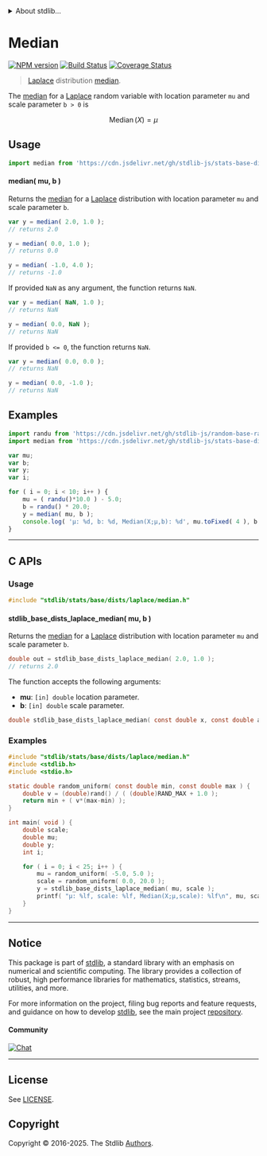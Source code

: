 <!--

@license Apache-2.0

Copyright (c) 2018 The Stdlib Authors.

Licensed under the Apache License, Version 2.0 (the "License");
you may not use this file except in compliance with the License.
You may obtain a copy of the License at

   http://www.apache.org/licenses/LICENSE-2.0

Unless required by applicable law or agreed to in writing, software
distributed under the License is distributed on an "AS IS" BASIS,
WITHOUT WARRANTIES OR CONDITIONS OF ANY KIND, either express or implied.
See the License for the specific language governing permissions and
limitations under the License.

-->


<details>
  <summary>
    About stdlib...
  </summary>
  <p>We believe in a future in which the web is a preferred environment for numerical computation. To help realize this future, we've built stdlib. stdlib is a standard library, with an emphasis on numerical and scientific computation, written in JavaScript (and C) for execution in browsers and in Node.js.</p>
  <p>The library is fully decomposable, being architected in such a way that you can swap out and mix and match APIs and functionality to cater to your exact preferences and use cases.</p>
  <p>When you use stdlib, you can be absolutely certain that you are using the most thorough, rigorous, well-written, studied, documented, tested, measured, and high-quality code out there.</p>
  <p>To join us in bringing numerical computing to the web, get started by checking us out on <a href="https://github.com/stdlib-js/stdlib">GitHub</a>, and please consider <a href="https://opencollective.com/stdlib">financially supporting stdlib</a>. We greatly appreciate your continued support!</p>
</details>

# Median

[![NPM version][npm-image]][npm-url] [![Build Status][test-image]][test-url] [![Coverage Status][coverage-image]][coverage-url] <!-- [![dependencies][dependencies-image]][dependencies-url] -->

> [Laplace][laplace-distribution] distribution [median][median].

<!-- Section to include introductory text. Make sure to keep an empty line after the intro `section` element and another before the `/section` close. -->

<section class="intro">

The [median][median] for a [Laplace][laplace-distribution] random variable with location parameter `mu` and scale parameter `b > 0` is

<!-- <equation class="equation" label="eq:laplace_median" align="center" raw="\operatorname{Median}\left( X \right) = \mu" alt="Median for a Laplace distribution."> -->

```math
\mathop{\mathrm{Median}}\left( X \right) = \mu
```

<!-- <div class="equation" align="center" data-raw-text="\operatorname{Median}\left( X \right) = \mu" data-equation="eq:laplace_median">
    <img src="https://cdn.jsdelivr.net/gh/stdlib-js/stdlib@51534079fef45e990850102147e8945fb023d1d0/lib/node_modules/@stdlib/stats/base/dists/laplace/median/docs/img/equation_laplace_median.svg" alt="Median for a Laplace distribution.">
    <br>
</div> -->

<!-- </equation> -->

</section>

<!-- /.intro -->

<!-- Package usage documentation. -->



<section class="usage">

## Usage

```javascript
import median from 'https://cdn.jsdelivr.net/gh/stdlib-js/stats-base-dists-laplace-median@deno/mod.js';
```

#### median( mu, b )

Returns the [median][median] for a [Laplace][laplace-distribution] distribution with location parameter `mu` and scale parameter `b`.

```javascript
var y = median( 2.0, 1.0 );
// returns 2.0

y = median( 0.0, 1.0 );
// returns 0.0

y = median( -1.0, 4.0 );
// returns -1.0
```

If provided `NaN` as any argument, the function returns `NaN`.

```javascript
var y = median( NaN, 1.0 );
// returns NaN

y = median( 0.0, NaN );
// returns NaN
```

If provided `b <= 0`, the function returns `NaN`.

```javascript
var y = median( 0.0, 0.0 );
// returns NaN

y = median( 0.0, -1.0 );
// returns NaN
```

</section>

<!-- /.usage -->

<!-- Package usage notes. Make sure to keep an empty line after the `section` element and another before the `/section` close. -->

<section class="notes">

</section>

<!-- /.notes -->

<!-- Package usage examples. -->

<section class="examples">

## Examples

<!-- eslint no-undef: "error" -->

```javascript
import randu from 'https://cdn.jsdelivr.net/gh/stdlib-js/random-base-randu@deno/mod.js';
import median from 'https://cdn.jsdelivr.net/gh/stdlib-js/stats-base-dists-laplace-median@deno/mod.js';

var mu;
var b;
var y;
var i;

for ( i = 0; i < 10; i++ ) {
    mu = ( randu()*10.0 ) - 5.0;
    b = randu() * 20.0;
    y = median( mu, b );
    console.log( 'µ: %d, b: %d, Median(X;µ,b): %d', mu.toFixed( 4 ), b.toFixed( 4 ), y.toFixed( 4 ) );
}
```

</section>

<!-- /.examples -->

<!-- C interface documentation. -->

* * *

<section class="c">

## C APIs

<!-- Section to include introductory text. Make sure to keep an empty line after the intro `section` element and another before the `/section` close. -->

<section class="intro">

</section>

<!-- /.intro -->

<!-- C usage documentation. -->

<section class="usage">

### Usage

```c
#include "stdlib/stats/base/dists/laplace/median.h"
```

#### stdlib_base_dists_laplace_median( mu, b )

Returns the [median][median] for a [Laplace][laplace-distribution] distribution with location parameter `mu` and scale parameter `b`.

```c
double out = stdlib_base_dists_laplace_median( 2.0, 1.0 );
// returns 2.0
```

The function accepts the following arguments:

-   **mu**: `[in] double` location parameter.
-   **b**: `[in] double` scale parameter.

```c
double stdlib_base_dists_laplace_median( const double x, const double a, const double b );
```

</section>

<!-- /.usage -->

<!-- C API usage notes. Make sure to keep an empty line after the `section` element and another before the `/section` close. -->

<section class="notes">

</section>

<!-- /.notes -->

<!-- C API usage examples. -->

<section class="examples">

### Examples

```c
#include "stdlib/stats/base/dists/laplace/median.h"
#include <stdlib.h>
#include <stdio.h>

static double random_uniform( const double min, const double max ) {
    double v = (double)rand() / ( (double)RAND_MAX + 1.0 );
    return min + ( v*(max-min) );
}

int main( void ) {
    double scale;
    double mu;
    double y;
    int i;

    for ( i = 0; i < 25; i++ ) {
        mu = random_uniform( -5.0, 5.0 );
        scale = random_uniform( 0.0, 20.0 );
        y = stdlib_base_dists_laplace_median( mu, scale );
        printf( "µ: %lf, scale: %lf, Median(X;µ,scale): %lf\n", mu, scale, y );
    }
}
```

</section>

<!-- Section to include cited references. If references are included, add a horizontal rule *before* the section. Make sure to keep an empty line after the `section` element and another before the `/section` close. -->

<section class="references">

</section>

<!-- /.references -->

<!-- Section for related `stdlib` packages. Do not manually edit this section, as it is automatically populated. -->

<section class="related">

</section>

<!-- /.related -->

<!-- Section for all links. Make sure to keep an empty line after the `section` element and another before the `/section` close. -->


<section class="main-repo" >

* * *

## Notice

This package is part of [stdlib][stdlib], a standard library with an emphasis on numerical and scientific computing. The library provides a collection of robust, high performance libraries for mathematics, statistics, streams, utilities, and more.

For more information on the project, filing bug reports and feature requests, and guidance on how to develop [stdlib][stdlib], see the main project [repository][stdlib].

#### Community

[![Chat][chat-image]][chat-url]

---

## License

See [LICENSE][stdlib-license].


## Copyright

Copyright &copy; 2016-2025. The Stdlib [Authors][stdlib-authors].

</section>

<!-- /.stdlib -->

<!-- Section for all links. Make sure to keep an empty line after the `section` element and another before the `/section` close. -->

<section class="links">

[npm-image]: http://img.shields.io/npm/v/@stdlib/stats-base-dists-laplace-median.svg
[npm-url]: https://npmjs.org/package/@stdlib/stats-base-dists-laplace-median

[test-image]: https://github.com/stdlib-js/stats-base-dists-laplace-median/actions/workflows/test.yml/badge.svg?branch=main
[test-url]: https://github.com/stdlib-js/stats-base-dists-laplace-median/actions/workflows/test.yml?query=branch:main

[coverage-image]: https://img.shields.io/codecov/c/github/stdlib-js/stats-base-dists-laplace-median/main.svg
[coverage-url]: https://codecov.io/github/stdlib-js/stats-base-dists-laplace-median?branch=main

<!--

[dependencies-image]: https://img.shields.io/david/stdlib-js/stats-base-dists-laplace-median.svg
[dependencies-url]: https://david-dm.org/stdlib-js/stats-base-dists-laplace-median/main

-->

[chat-image]: https://img.shields.io/gitter/room/stdlib-js/stdlib.svg
[chat-url]: https://app.gitter.im/#/room/#stdlib-js_stdlib:gitter.im

[stdlib]: https://github.com/stdlib-js/stdlib

[stdlib-authors]: https://github.com/stdlib-js/stdlib/graphs/contributors

[umd]: https://github.com/umdjs/umd
[es-module]: https://developer.mozilla.org/en-US/docs/Web/JavaScript/Guide/Modules

[deno-url]: https://github.com/stdlib-js/stats-base-dists-laplace-median/tree/deno
[deno-readme]: https://github.com/stdlib-js/stats-base-dists-laplace-median/blob/deno/README.md
[umd-url]: https://github.com/stdlib-js/stats-base-dists-laplace-median/tree/umd
[umd-readme]: https://github.com/stdlib-js/stats-base-dists-laplace-median/blob/umd/README.md
[esm-url]: https://github.com/stdlib-js/stats-base-dists-laplace-median/tree/esm
[esm-readme]: https://github.com/stdlib-js/stats-base-dists-laplace-median/blob/esm/README.md
[branches-url]: https://github.com/stdlib-js/stats-base-dists-laplace-median/blob/main/branches.md

[stdlib-license]: https://raw.githubusercontent.com/stdlib-js/stats-base-dists-laplace-median/main/LICENSE

[laplace-distribution]: https://en.wikipedia.org/wiki/Laplace_distribution

[median]: https://en.wikipedia.org/wiki/Median

</section>

<!-- /.links -->
